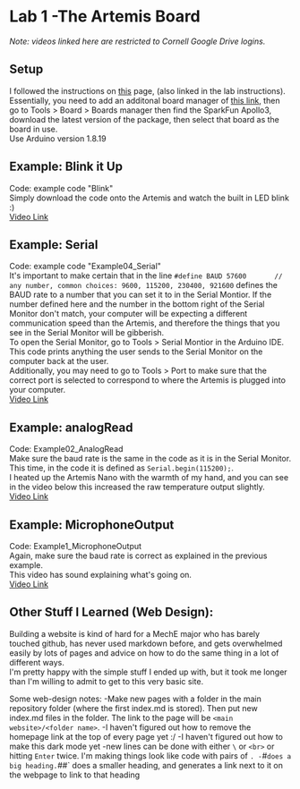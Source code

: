 # Lab 1 -The Artemis Board
*Note: videos linked here are restricted to Cornell Google Drive logins.*
## Setup 
I followed the instructions on [this](https://learn.sparkfun.com/tutorials/artemis-development-with-arduino?_ga=2.30055167.1151850962.1594648676-1889762036.1574524297&_gac=1.19903818.1593457111.Cj0KCQjwoub3BRC6ARIsABGhnyahkG7hU2v-0bSiAeprvZ7c9v0XEKYdVHIIi_-J-m5YLdDBMc2P_goaAtA4EALw_wcB) page, (also linked in the lab instructions).
Essentially, you need to add an additonal board manager of [this link](https://raw.githubusercontent.com/sparkfun/Arduino_Apollo3/main/package_sparkfun_apollo3_index.json), then go to Tools > Board > Boards manager then find the SparkFun Apollo3, download the latest version of the package, then select that board as the board in use. <br>
Use Arduino version 1.8.19
## Example: Blink it Up
Code: example code "Blink" <br>
Simply download the code onto the Artemis and watch the built in LED blink :) <br>
[Video Link](https://drive.google.com/file/d/1yLsrXDoeahX1N06xKtilnDeAcdcOby7F/view?usp=sharing)
## Example: Serial
Code: example code "Example04_Serial" <br>
It's important to make certain that in the line 
`#define BAUD 57600       // any number, common choices: 9600, 115200, 230400, 921600`
defines the BAUD rate to a number that you can set it to in the Serial Montior. If the number defined here and the number in the bottom right of the Serial Monitor don't match, your computer will be expecting a different communication speed than the Artemis, and therefore the things that you see in the Serial Monitor will be gibberish. <br>
To open the Serial Monitor, go to Tools > Serial Montior in the Arduino IDE. <br>
This code prints anything the user sends to the Serial Monitor on the computer back at the user. <br>
Additionally, you may need to go to Tools > Port to make sure that the correct port is selected to correspond to where the Artemis is plugged into your computer. <br>
[Video Link](https://drive.google.com/file/d/12capsugxCA_vEygTfkfhMVuvJ83upcOO/view?usp=sharing)
## Example: analogRead
Code: Example02_AnalogRead <br>
Make sure the baud rate is the same in the code as it is in the Serial Monitor. This time, in the code it is defined as `Serial.begin(115200);`.<br>
I heated up the Artemis Nano with the warmth of my hand, and you can see in the video below this increased the raw temperature output slightly. <br>
[Video Link](https://drive.google.com/file/d/1z1SEB2W0DOiuDqpFzxHVqzqIX7iSG9Jb/view?usp=sharing)
## Example: MicrophoneOutput
Code: Example1_MicrophoneOutput <br>
Again, make sure the baud rate is correct as explained in the previous example. <br>
This video has sound explaining what's going on. <br>
[Video Link](https://drive.google.com/file/d/1upI7DTtFVZAiJzGYzUu2PMfZEk0P8r0g/view?usp=sharing)
## Other Stuff I Learned (Web Design):
Building a website is kind of hard for a MechE major who has barely touched github, has never used markdown before, and gets overwhelmed easily by lots of pages and advice on how to do the same thing in a lot of different ways. <br>
I'm pretty happy with the simple stuff I ended up with, but it took me longer than I'm willing to admit to get to this very basic site. <br>

Some web-design notes:
-Make new pages with a folder in the main repository folder (where the first index.md is stored). Then put new index.md files in the folder. The link to the page will be `<main website>/<folder name>`.
-I haven't figured out how to remove the homepage link at the top of every page yet :/
-I haven't figured out how to make this dark mode yet
-new lines can be done with either `\` or `<br>` or hitting `Enter` twice. I'm making things look like code with pairs of `.
-`#` does a big heading. `##` does a smaller heading, and generates a link next to it on the webpage to link to that heading